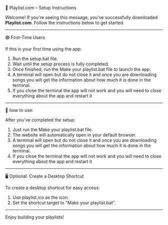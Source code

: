 🎵 Playlist.com – Setup Instructions

Welcome! If you're seeing this message, you've successfully downloaded **Playlist.com**. Follow the instructions below to get started.

---

🟢 First-Time Users

If this is your first time using the app:

1. Run the setup.bat file.
2. Wait until the setup process is fully completed.
3. Once finished, run the Make your playlist.bat file to launch the app.
4. A terminal will open but do not close it and once you are downloading songs you will get the information about how much it is done in the terminal.
5. If you close the terminal the app will not work and you will need to close everything about the app and restart it

---

🔁 how to use:

After you've completed the setup:

1. Just run the Make your playlist.bat file.
2. The website will automatically open in your default browser.
3. A terminal will open but do not close it and once you are downloading songs you will get the information about how much it is done in the terminal.
4. If you close the terminal the app will not work and you will need to close everything about the app and restart it

---

🖥️ Optional: Create a Desktop Shortcut

To create a desktop shortcut for easy access:

1. Use playlist.ico as the icon.
2. Set the shortcut target to "Make your playlist.bat".

---

Enjoy building your playlists!
